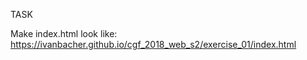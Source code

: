 TASK

Make index.html look like: https://ivanbacher.github.io/cgf_2018_web_s2/exercise_01/index.html